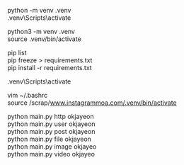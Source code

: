 python -m venv .venv  
.venv\Scripts\activate  

python3 -m venv .venv  
source .venv/bin/activate  

pip list  
pip freeze > requirements.txt  
pip install -r requirements.txt  

.venv\Scripts\activate  

vim ~/.bashrc  
source /scrap/www.instagrammoa.com/.venv/bin/activate  

python main.py http okjayeon  
python main.py user okjayeon  
python main.py post okjayeon  
python main.py file okjayeon  
python main.py image okjayeo  
python main.py video okjayeo  